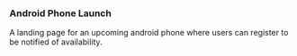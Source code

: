 ### Android Phone Launch

A landing page for an upcoming android phone where users can register to be
notified of availability.